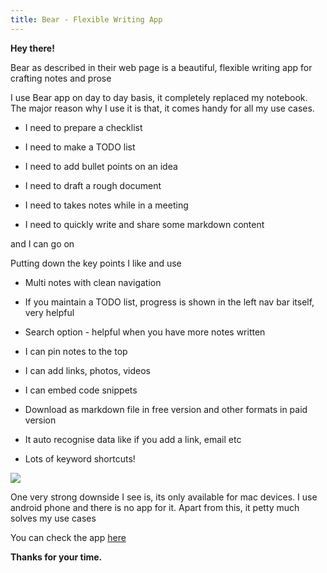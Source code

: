 ```yaml
---
title: Bear - Flexible Writing App
---
```


**Hey there!**

Bear as described in their web page is a beautiful, flexible writing app for crafting notes and prose

I use Bear app on day to day basis, it completely replaced my notebook. The major reason why I use it is that, it comes handy for all my use cases.

* I need to prepare a checklist

* I need to make a TODO list
 
* I need to add bullet points on an idea
 
* I need to draft a rough document
 
* I need to takes notes while in a meeting
 
* I need to quickly write and share some markdown content

and I can go on

Putting down the key points I like and use

* Multi notes with clean navigation

* If you maintain a TODO list, progress is shown in the left nav bar itself, very helpful
 
* Search option - helpful when you have more notes written
 
* I can pin notes to the top
 
* I can add links, photos, videos
 
* I can embed code snippets 
 
* Download as markdown file in free version and other formats in paid version
 
* It auto recognise data like if you add a link, email etc
 
* Lots of keyword shortcuts!


![](https://rajanpsanthanam.s3.ap-south-1.amazonaws.com/bear-app-post.png)


One very strong downside I see is, its only available for mac devices. I use android phone and there is no app for it. Apart from this, it petty much solves my use cases

You can check the app [here](https://bear.app/)

**Thanks for your time.**

